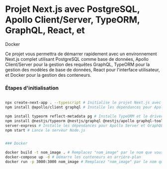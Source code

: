 # Projet Next.js avec PostgreSQL, Apollo Client/Server, TypeORM, GraphQL, React, et
Docker

Ce projet vous permettra de démarrer rapidement avec un environnement Next.js complet
utilisant PostgreSQL comme base de données, Apollo Client/Server pour la gestion des
requêtes GraphQL, TypeORM pour la gestion des modèles de base de données, React pour
l&#39;interface utilisateur, et Docker pour la gestion des conteneurs.


### Étapes d&#39;initialisation

```bash

npx create-next-app . --typescript # Initialise le projet Next.js avec TypeScript
npm install @apollo/client graphql # Installe les dépendances pour Apollo Client et GraphQL

npm install typeorm reflect-metadata pg # Installe TypeORM et le driver PostgreSQL
npm install @nestjs/typeorm @nestjs/graphql @nestjs/apollo graphql-tools graphql apollo-
server-express # Installe les dépendances pour Apollo Server et GraphQL
npm start # Lance le serveur Node.js


### Docker

docker build -t nom_image . # Remplacez "nom_image" par le nom que vous souhaitez donner à votre image pour creer une image docker
docker-compose up -d # Démarre les conteneurs en arrière-plan
docker run -p 3000:3000 nom_image # Remplacez "nom_image" par le nom que vous avez donné à votre image